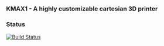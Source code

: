 ### KMAX1 - A highly customizable cartesian 3D printer


### Status
[![Build Status](https://travis-ci.org/oysteinkrog/kmax1.svg?branch=master)](https://travis-ci.org/oysteinkrog/kmax1)
